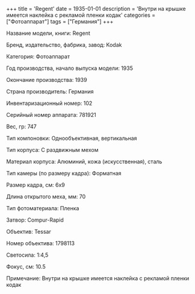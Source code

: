 +++
title = 'Regent'
date = 1935-01-01
description = 'Внутри на крышке имеется наклейка с рекламой пленки кодак'
categories = ["Фотоаппарат"]
tags = ["Германия"]
+++

Название модели, книги: Regent

Бренд, издательство, фабрика, завод: Kodak

Категория: Фотоаппарат

Год производства, начало выпуска модели: 1935

Окончание производства: 1939

Страна производитель: Германия

Инвентаризационный номер: 102

Серийный номер аппарата: 781921

Вес, гр: 747

Тип компоновки: Однообъективная, вертикальная

Тип корпуса: С раздвижным мехом

Материал корпуса: Алюминий, кожа (искусственная), сталь

Тип камеры (по размеру кадра): Форматная

Размер кадра, см: 6х9

Длина открытого меха, мм: 70

Тип фотоматериала: Пленка

Затвор: Compur-Rapid

Объектив: Tessar

Номер объектива: 1798113

Светосила: 1:4,5

Фокус, см: 10.5

Примечание: Внутри на крышке имеется наклейка с рекламой пленки кодак

